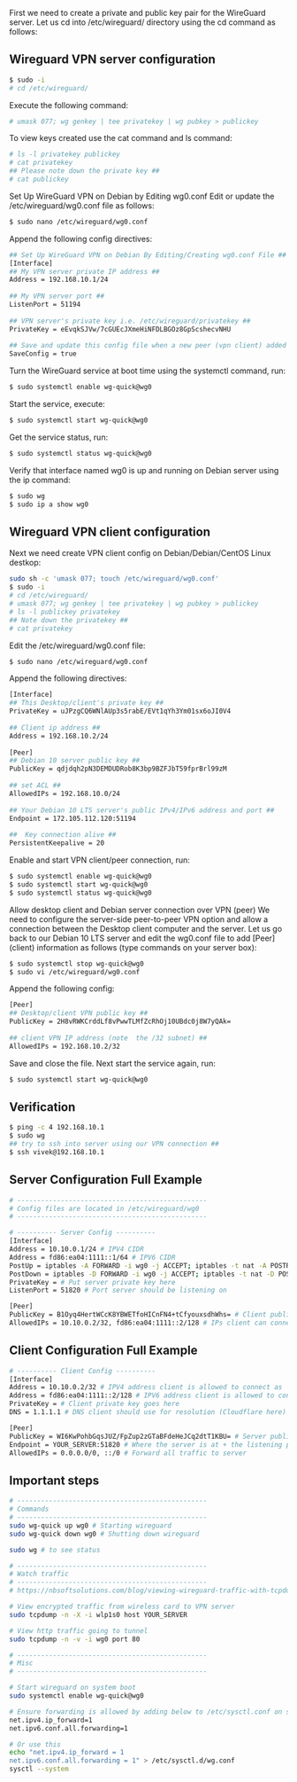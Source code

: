 First we need to create a private and public key pair for the WireGuard server. Let us cd into /etc/wireguard/ directory using the cd command as follows:
## Wireguard VPN server configuration

```bash
$ sudo -i
# cd /etc/wireguard/
```

Execute the following command:
```bash
# umask 077; wg genkey | tee privatekey | wg pubkey > publickey
```
To view keys created use the cat command and ls command:
```bash
# ls -l privatekey publickey
# cat privatekey
## Please note down the private key ##
# cat publickey
```

Set Up WireGuard VPN on Debian by Editing wg0.conf
Edit or update the /etc/wireguard/wg0.conf file as follows:
```bash
$ sudo nano /etc/wireguard/wg0.conf
```

Append the following config directives:
```bash
## Set Up WireGuard VPN on Debian By Editing/Creating wg0.conf File ##
[Interface]
## My VPN server private IP address ##
Address = 192.168.10.1/24
 
## My VPN server port ##
ListenPort = 51194
 
## VPN server's private key i.e. /etc/wireguard/privatekey ##
PrivateKey = eEvqkSJVw/7cGUEcJXmeHiNFDLBGOz8GpScshecvNHU
 
## Save and update this config file when a new peer (vpn client) added ##
SaveConfig = true
```

Turn the WireGuard service at boot time using the systemctl command, run:
```bash
$ sudo systemctl enable wg-quick@wg0
```

Start the service, execute:
```bash
$ sudo systemctl start wg-quick@wg0
```

Get the service status, run:
```bash
$ sudo systemctl status wg-quick@wg0
```

Verify that interface named wg0 is up and running on Debian server using the ip command:
```bash
$ sudo wg
$ sudo ip a show wg0
```

## Wireguard VPN client configuration

Next we need create VPN client config on Debian/Debian/CentOS Linux destkop:

```bash
sudo sh -c 'umask 077; touch /etc/wireguard/wg0.conf'
$ sudo -i
# cd /etc/wireguard/
# umask 077; wg genkey | tee privatekey | wg pubkey > publickey
# ls -l publickey privatekey
## Note down the privatekey ##
# cat privatekey
```

Edit the /etc/wireguard/wg0.conf file:
```bash
$ sudo nano /etc/wireguard/wg0.conf
```

Append the following directives:
```bash
[Interface]
## This Desktop/client's private key ##
PrivateKey = uJPzgCQ6WNlAUp3s5rabE/EVt1qYh3Ym01sx6oJI0V4
 
## Client ip address ##
Address = 192.168.10.2/24
 
[Peer]
## Debian 10 server public key ##
PublicKey = qdjdqh2pN3DEMDUDRob8K3bp9BZFJbT59fprBrl99zM
 
## set ACL ##
AllowedIPs = 192.168.10.0/24
 
## Your Debian 10 LTS server's public IPv4/IPv6 address and port ##
Endpoint = 172.105.112.120:51194
 
##  Key connection alive ##
PersistentKeepalive = 20
```

Enable and start VPN client/peer connection, run:
```bash
$ sudo systemctl enable wg-quick@wg0
$ sudo systemctl start wg-quick@wg0
$ sudo systemctl status wg-quick@wg0
```

Allow desktop client and Debian server connection over VPN (peer)
We need to configure the server-side peer-to-peer VPN option and allow a connection between the Desktop client computer and the server. Let us go back to our Debian 10 LTS server and edit the wg0.conf file to add [Peer] (client) information as follows (type commands on your server box):
```bash
$ sudo systemctl stop wg-quick@wg0
$ sudo vi /etc/wireguard/wg0.conf
```

Append the following config:
```bash
[Peer]
## Desktop/client VPN public key ##
PublicKey = 2H8vRWKCrddLf8vPwwTLMfZcRhOj10UBdc0j8W7yQAk=
 
## client VPN IP address (note  the /32 subnet) ##
AllowedIPs = 192.168.10.2/32
```

Save and close the file. Next start the service again, run:
```bash
$ sudo systemctl start wg-quick@wg0
```

## Verification

```bash
$ ping -c 4 192.168.10.1
$ sudo wg
## try to ssh into server using our VPN connection ##
$ ssh vivek@192.168.10.1
```

## Server Configuration Full Example

```bash
# ------------------------------------------------
# Config files are located in /etc/wireguard/wg0
# ------------------------------------------------

# ---------- Server Config ----------
[Interface]
Address = 10.10.0.1/24 # IPV4 CIDR 
Address = fd86:ea04:1111::1/64 # IPV6 CIDR 
PostUp = iptables -A FORWARD -i wg0 -j ACCEPT; iptables -t nat -A POSTROUTING -o eth0 -j MASQUERADE; ip6tables -A FORWARD -i wg0 -j ACCEPT; ip6tables -t nat -A POSTROUTING -o eth0 -j MASQUERADE # Add forwarding when VPN is started
PostDown = iptables -D FORWARD -i wg0 -j ACCEPT; iptables -t nat -D POSTROUTING -o eth0 -j MASQUERADE; ip6tables -D FORWARD -i wg0 -j ACCEPT; ip6tables -t nat -D POSTROUTING -o eth0 -j MASQUERADE # Remove forwarding when VPN is shutdown
PrivateKey = # Put server private key here
ListenPort = 51820 # Port server should be listening on

[Peer]
PublicKey = B1Oyq4HertWCcK8YBWETfoHICnFN4+tCfyouxsdhWhs= # Client public key
AllowedIPs = 10.10.0.2/32, fd86:ea04:1111::2/128 # IPs client can connect as
```
## Client Configuration Full Example

```bash
# ---------- Client Config ----------
[Interface]
Address = 10.10.0.2/32 # IPV4 address client is allowed to connect as
Address = fd86:ea04:1111::2/128 # IPV6 address client is allowed to connect as
PrivateKey = # Client private key goes here
DNS = 1.1.1.1 # DNS client should use for resolution (Cloudflare here)

[Peer]
PublicKey = WI6KwPohbGqsJUZ/FpZup2zGTaBFdeHeJCq2dtT1KBU= # Server public key
Endpoint = YOUR_SERVER:51820 # Where the server is at + the listening port
AllowedIPs = 0.0.0.0/0, ::/0 # Forward all traffic to server
```

## Important steps

```bash
# ------------------------------------------------
# Commands
# ------------------------------------------------
sudo wg-quick up wg0 # Starting wireguard
sudo wg-quick down wg0 # Shutting down wireguard

sudo wg # to see status

# ------------------------------------------------
# Watch traffic
# ------------------------------------------------
# https://nbsoftsolutions.com/blog/viewing-wireguard-traffic-with-tcpdump

# View encrypted traffic from wireless card to VPN server
sudo tcpdump -n -X -i wlp1s0 host YOUR_SERVER

# View http traffic going to tunnel
sudo tcpdump -n -v -i wg0 port 80

# ------------------------------------------------
# Misc
# ------------------------------------------------

# Start wireguard on system boot
sudo systemctl enable wg-quick@wg0

# Ensure forwarding is allowed by adding below to /etc/sysctl.conf on server
net.ipv4.ip_forward=1
net.ipv6.conf.all.forwarding=1

# Or use this
echo "net.ipv4.ip_forward = 1
net.ipv6.conf.all.forwarding = 1" > /etc/sysctl.d/wg.conf
sysctl --system
```
